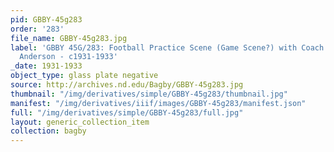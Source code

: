 ```yaml
---
pid: GBBY-45g283
order: '283'
file_name: GBBY-45g283.jpg
label: 'GBBY 45G/283: Football Practice Scene (Game Scene?) with Coach Heartley ''Hunk''
  Anderson - c1931-1933'
_date: 1931-1933
object_type: glass plate negative
source: http://archives.nd.edu/Bagby/GBBY-45g283.jpg
thumbnail: "/img/derivatives/simple/GBBY-45g283/thumbnail.jpg"
manifest: "/img/derivatives/iiif/images/GBBY-45g283/manifest.json"
full: "/img/derivatives/simple/GBBY-45g283/full.jpg"
layout: generic_collection_item
collection: bagby
---
```

